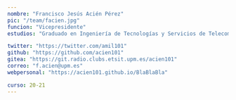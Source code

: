```yaml
---
nombre: "Francisco Jesús Acién Pérez"
pic: "/team/facien.jpg"
funcion: "Vicepresidente"
estudios: "Graduado en Ingeniería de Tecnologías y Servicios de Telecomunicación"

twitter: "https://twitter.com/amil101"
github: "https://github.com/acien101"
gitea: "https://git.radio.clubs.etsit.upm.es/acien101"
correo: "f.acien@upm.es"
webpersonal: "https://acien101.github.io/BlaBlaBla"

curso: 20-21
---
```

